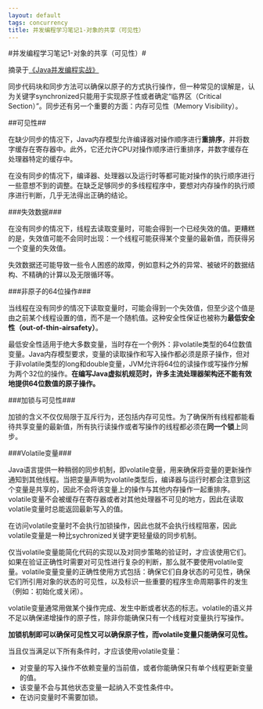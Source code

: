 ```yaml
---
layout: default
tags: concurrency
title: 并发编程学习笔记1-对象的共享（可见性）
---
```


#并发编程学习笔记1-对象的共享（可见性）#

摘录于[《Java并发编程实战》](http://book.douban.com/subject/10484692/)

同步代码块和同步方法可以确保以原子的方式执行操作，但一种常见的误解是，认为关键字synchronized只能用于实现原子性或者确定“临界区（Critical Section）”。同步还有另一个重要的方面：内存可见性（Memory Visibility）。

##可见性##

在缺少同步的情况下，Java内存模型允许编译器对操作顺序进行**重排序**，并将数字缓存在寄存器中。此外，它还允许CPU对操作顺序进行重排序，并数字缓存在处理器特定的缓存中。

在没有同步的情况下，编译器、处理器以及运行时等都可能对操作的执行顺序进行一些意想不到的调整。在缺乏足够同步的多线程程序中，要想对内存操作的执行顺序进行判断，几乎无法得出正确的结论。

###失效数据###

在没有同步的情况下，线程去读取变量时，可能会得到一个已经失效的值。更糟糕的是，失效值可能不会同时出现：一个线程可能获得某个变量的最新值，而获得另一个变量的失效值。

失效数据还可能导致一些令人困惑的故障，例如意料之外的异常、被破坏的数据结构、不精确的计算以及无限循环等。

###非原子的64位操作###

当线程在没有同步的情况下读取变量时，可能会得到一个失效值，但至少这个值是由之前某个线程设置的值，而不是一个随机值。这种安全性保证也被称为**最低安全性（out-of-thin-airsafety）**。

最低安全性适用于绝大多数变量，当时存在一个例外：非volatile类型的64位数值变量。Java内存模型要求，变量的读取操作和写入操作都必须是原子操作，但对于非volatile类型的long和double变量，JVM允许将64位的读操作或写操作分解为两个32位的操作。**在编写Java虚拟机规范时，许多主流处理器架构还不能有效地提供64位数值的原子操作。**

###加锁与可见性###

加锁的含义不仅仅局限于互斥行为，还包括内存可见性。为了确保所有线程都能看待共享变量的最新值，所有执行读操作或者写操作的线程都必须在**同一个锁**上同步。

###Volatile变量###

Java语言提供一种稍弱的同步机制，即volatile变量，用来确保将变量的更新操作通知到其他线程。当把变量声明为volatile类型后，编译器与运行时都会注意到这个变量是共享的，因此不会将该变量上的操作与其他内存操作一起重排序。volatile变量不会被缓存在寄存器或者对其他处理器不可见的地方，因此在读取volatile变量时总能返回最新写入的值。

在访问volatile变量时不会执行加锁操作，因此也就不会执行线程阻塞，因此volatile变量是一种比sychronized关键字更轻量级的同步机制。

仅当volatile变量能简化代码的实现以及对同步策略的验证时，才应该使用它们。如果在验证正确性时需要对可见性进行复杂的判断，那么就不要使用volatile变量。volatile变量变量的正确性使用方式包括：确保它们自身状态的可见性，确保它们所引用对象的状态的可见性，以及标识一些重要的程序生命周期事件的发生（例如：初始化或关闭）。

volatile变量通常用做某个操作完成、发生中断或者状态的标志。volatile的语义并不足以确保递增操作的原子性，除非你能确保只有一个线程对变量执行写操作。

**加锁机制即可以确保可见性又可以确保原子性，而volatile变量只能确保可见性。**

当且仅当满足以下所有条件时，才应该使用volatile变量：

* 对变量的写入操作不依赖变量的当前值，或者你能确保只有单个线程更新变量的值。
* 该变量不会与其他状态变量一起纳入不变性条件中。
* 在访问变量时不需要加锁。
